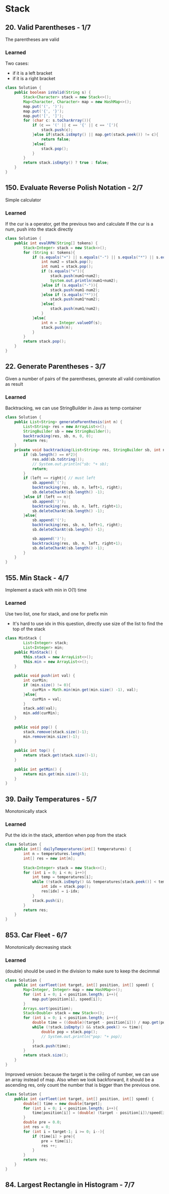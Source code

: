 # Stack 

## 20. Valid Parentheses - 1/7
The parentheses are valid 

### Learned 
Two cases: 
- if it is a left bracket
- if it is a right bracket

```java
class Solution {
    public boolean isValid(String s) {
        Stack<Character> stack = new Stack<>();
        Map<Character, Character> map = new HashMap<>();
        map.put('(', ')');
        map.put('{', '}');
        map.put('[', ']');
        for (char c: s.toCharArray()){
            if (c == '(' || c == '{' || c == '['){
                stack.push(c);
            }else if(stack.isEmpty() || map.get(stack.peek()) != c){
                return false;
            }else{
                stack.pop();
            }
        }
        return stack.isEmpty() ? true : false;
    }
}
```
## 150. Evaluate Reverse Polish Notation - 2/7
Simple calculator

### Learned 
If the cur is a operator, get the previous two and calculate 
If the cur is a num, push into the stack directly

```java
class Solution {
    public int evalRPN(String[] tokens) {
        Stack<Integer> stack = new Stack<>();
        for (String s: tokens){
            if (s.equals("+") || s.equals("-") || s.equals("*") || s.equals("/")){
                int num2 = stack.pop();
                int num1 = stack.pop();
                if (s.equals("+")){
                    stack.push(num1+num2);
                    System.out.println(num1+num2);
                }else if (s.equals("-")){
                    stack.push(num1-num2);
                }else if (s.equals("*")){
                    stack.push(num1*num2);
                }else{
                    stack.push(num1/num2);
                }
            }else{
                int n = Integer.valueOf(s);
                stack.push(n);
            }
        }
        return stack.pop();
    }
}
```

## 22. Generate Parentheses - 3/7
Given a number of pairs of the parentheses, generate all valid combination as result

### Learned 
Backtracking, we can use StringBuilder in Java as temp container

```java
class Solution {
    public List<String> generateParenthesis(int n) {
        List<String> res = new ArrayList<>();
        StringBuilder sb = new StringBuilder();
        backtracking(res, sb, n, 0, 0);
        return res;
    }
    private void backtracking(List<String> res, StringBuilder sb, int n, int left, int right){
        if (sb.length() == n*2){
            res.add(sb.toString());
            // System.out.println("sb: "+ sb);
            return;
        } 
        if (left == right){ // must left
            sb.append('(');
            backtracking(res, sb, n, left+1, right);
            sb.deleteCharAt(sb.length() -1);
        }else if (left == n){
            sb.append(')');
            backtracking(res, sb, n, left, right+1);
            sb.deleteCharAt(sb.length() -1);
        }else{
            sb.append('(');
            backtracking(res, sb, n, left+1, right);
            sb.deleteCharAt(sb.length() -1);

            sb.append(')');
            backtracking(res, sb, n, left, right+1);
            sb.deleteCharAt(sb.length() -1);
        }       
    }
}
```

## 155. Min Stack - 4/7
Implement a stack with min in O(1) time

### Learned
Use two list, one for stack, and one for prefix min
- It's hard to use idx in this question, directly use size of the list to find the top of the stack

```java
class MinStack {
        List<Integer> stack;
        List<Integer> min;
    public MinStack() {
        this.stack = new ArrayList<>();
        this.min = new ArrayList<>();
    }
    
    public void push(int val) {
        int curMin;
        if (min.size() != 0){
            curMin = Math.min(min.get(min.size() -1), val);
        }else{
            curMin = val;
        }
        stack.add(val);
        min.add(curMin);
    }
    
    public void pop() {
        stack.remove(stack.size()-1);
        min.remove(min.size()-1);
    }
    
    public int top() {
        return stack.get(stack.size()-1);
    }
    
    public int getMin() {
        return min.get(min.size()-1);
    }
}
```
## 39. Daily Temperatures - 5/7
Monotonically stack

### Learned 
Put the idx in the stack, attention when pop from the stack

```java
class Solution {
    public int[] dailyTemperatures(int[] temperatures) {
        int n = temperatures.length;
        int[] res = new int[n];
   
        Stack<Integer> stack = new Stack<>();
        for (int i = 0; i < n; i++){
            int temp = temperatures[i];
            while (!stack.isEmpty() && temperatures[stack.peek()] < temp){
                int idx = stack.pop();
                res[idx] = i-idx;
            }
            stack.push(i);
        }
        return res;
    }
}
```
## 853. Car Fleet - 6/7
Monotonically decreasing stack

### Learned
(double) should be used in the division to make sure to keep the decimmal 

```java
class Solution {
    public int carFleet(int target, int[] position, int[] speed) {
        Map<Integer, Integer> map = new HashMap<>();
        for (int i = 0; i < position.length; i++){
            map.put(position[i], speed[i]);
        }
        Arrays.sort(position);
        Stack<Double> stack = new Stack<>();
        for (int i = 0; i < position.length; i++){
            double time = ((double)(target - position[i])) / map.get(position[i]);
            while (!stack.isEmpty() && stack.peek() <= time){
                double pop = stack.pop();
                // System.out.println("pop: "+ pop);
            }
            stack.push(time);
        }
        return stack.size();
    }
}
```
Improved version: because the target is the ceiling of number, we can use an array instead of map. Also when we look backforward, it should be a ascending res, only count the number that is bigger than the previous one.
```java
class Solution {
    public int carFleet(int target, int[] position, int[] speed) {
        double[] time = new double[target];
        for (int i = 0; i < position.length; i++){
            time[position[i]] = (double) (target - position[i])/speed[i];
        }
        double pre = 0.0;
        int res = 0;
        for (int i = target-1; i >= 0; i--){
            if (time[i] > pre){
                pre = time[i];
                res ++;
            }
        }
        return res;
    }
}
```

## 84. Largest Rectangle in Histogram - 7/7



